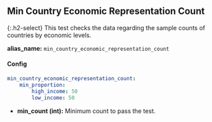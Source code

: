 
## Min Country Economic Representation Count

<div class="main-docs" markdown="1"><div class="h3-box" markdown="1">

{:.h2-select}
This test checks the data regarding the sample counts of countries by economic levels.

**alias_name:** `min_country_economic_representation_count`

#### Config
```yaml
min_country_economic_representation_count:
    min_proportion: 
        high_income: 50
        low_income: 50

```
- **min_count (int):** Minimum count to pass the test.

<!-- #### Examples -->
